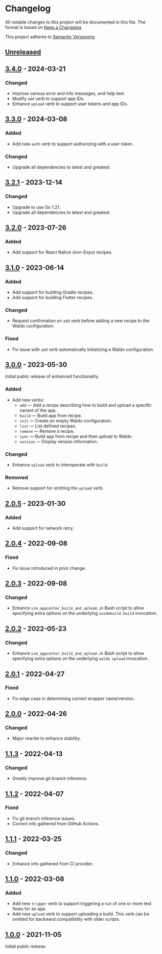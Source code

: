 # Changelog

All notable changes to this project will be documented in this file. The format
is based on [Keep a Changelog].

This project adheres to [Semantic Versioning].

## [Unreleased]

## [3.4.0] - 2024-03-21

### Changed

- Improve various error and info messages, and help text.
- Modify `add` verb to support app IDs.
- Enhance `upload` verb to support user tokens and app IDs.

## [3.3.0] - 2024-03-08

### Added

- Add new `auth` verb to support authorizing with a user token.

### Changed

- Upgrade all dependencies to latest and greatest.

## [3.2.1] - 2023-12-14

### Changed

- Upgrade to use Go 1.21.
- Upgrade all dependencies to latest and greatest.

## [3.2.0] - 2023-07-26

### Added

- Add support for React Native (non-Expo) recipes.

## [3.1.0] - 2023-06-14

### Added

- Add support for building Gradle recipes.
- Add support for building Flutter recipes.

### Changed

- Request confirmation on `add` verb before adding a new recipe to the
  Waldo configuration.

### Fixed

- Fix issue with `add` verb automatically initializing a Waldo configuration.

## [3.0.0] - 2023-05-30

Initial public release of enhanced functionality.

### Added

- Add new verbs:
  - `add` — Add a recipe describing how to build and upload a specific variant of the app.
  - `build` — Build app from recipe.
  - `init` — Create an empty Waldo configuration.
  - `list` — List defined recipes.
  - `remove` — Remove a recipe.
  - `sync` — Build app from recipe and then upload to Waldo.
  - `version` — Display version information.

### Changed

- Enhance `upload` verb to interoperate with `build`.

### Removed

- Remove support for omitting the `upload` verb.

## [2.0.5] - 2023-01-30

### Added

- Add support for network retry.

## [2.0.4] - 2022-09-08

### Fixed

- Fix issue introduced in prior change.

## [2.0.3] - 2022-09-08

### Changed

- Enhance `sim_appcenter_build_and_upload.sh` Bash script to allow specifying
  extra options on the underlying `xcodebuild build` invocation.

## [2.0.2] - 2022-05-23

### Changed

- Enhance `sim_appcenter_build_and_upload.sh` Bash script to allow specifying
  extra options on the underlying `waldo upload` invocation.

## [2.0.1] - 2022-04-27

### Fixed

- Fix edge case in determining correct wrapper name/version.

## [2.0.0] - 2022-04-26

### Changed

- Major rewrite to enhance stability.

## [1.1.3] - 2022-04-13

### Changed

- Greatly improve git branch inference.

## [1.1.2] - 2022-04-07

### Fixed

- Fix git branch inference issues.
- Correct info gathered from GitHub Actions.

## [1.1.1] - 2022-03-25

### Changed

- Enhance info gathered from CI provider.

## [1.1.0] - 2022-03-08

### Added

- Add new `trigger` verb to support triggering a run of one or more test
  flows for an app.
- Add new `upload` verb to support uploading a build. This verb can be
  omitted for backward compatibility with older scripts.

## [1.0.0] - 2021-11-05

Initial public release.

[Unreleased]:   https://github.com/waldoapp/waldo-go-cli/compare/3.4.0...HEAD
[3.4.0]:		https://github.com/waldoapp/waldo-go-cli/compare/3.3.0...3.4.0
[3.3.0]:		https://github.com/waldoapp/waldo-go-cli/compare/3.2.1...3.3.0
[3.2.1]:		https://github.com/waldoapp/waldo-go-cli/compare/3.2.0...3.2.1
[3.2.0]:		https://github.com/waldoapp/waldo-go-cli/compare/3.1.0...3.2.0
[3.1.0]:		https://github.com/waldoapp/waldo-go-cli/compare/3.0.0...3.1.0
[3.0.0]:		https://github.com/waldoapp/waldo-go-cli/compare/2.0.5...3.0.0
[2.0.5]:        https://github.com/waldoapp/waldo-go-cli/compare/2.0.4...2.0.5
[2.0.4]:        https://github.com/waldoapp/waldo-go-cli/compare/2.0.3...2.0.4
[2.0.3]:        https://github.com/waldoapp/waldo-go-cli/compare/2.0.2...2.0.3
[2.0.2]:        https://github.com/waldoapp/waldo-go-cli/compare/2.0.1...2.0.2
[2.0.1]:        https://github.com/waldoapp/waldo-go-cli/compare/2.0.0...2.0.1
[2.0.0]:        https://github.com/waldoapp/waldo-go-cli/compare/1.1.3...2.0.0
[1.1.3]:        https://github.com/waldoapp/waldo-go-cli/compare/1.1.2...1.1.3
[1.1.3]:        https://github.com/waldoapp/waldo-go-cli/compare/1.1.2...1.1.3
[1.1.2]:        https://github.com/waldoapp/waldo-go-cli/compare/1.1.1...1.1.2
[1.1.1]:        https://github.com/waldoapp/waldo-go-cli/compare/1.1.0...1.1.1
[1.1.0]:        https://github.com/waldoapp/waldo-go-cli/compare/1.0.0...1.1.0
[1.0.0]:        https://github.com/waldoapp/waldo-go-cli/compare/f05ec68...1.0.0

[Keep a Changelog]:     https://keepachangelog.com
[Semantic Versioning]:  https://semver.org
